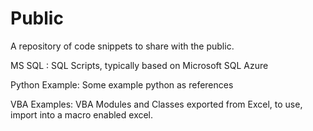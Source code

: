 # Public
 A repository of code snippets to share with the public.
 
 MS SQL : SQL Scripts, typically based on Microsoft SQL Azure
 
 Python Example: Some example python as references
 
 VBA Examples: VBA Modules and Classes exported from Excel, to use, import into a macro enabled excel.
